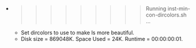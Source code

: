 * >>>>>>>>> Running inst-min-con-dircolors.sh ...
  * Set dircolors to use  to make ls more beautiful.
  * Disk size = 869048K. Space Used = 24K. Runtime = 00:00:00:01.
